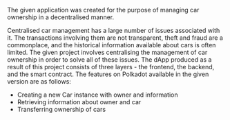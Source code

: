 The given application was created for the purpose of managing car ownership in a decentralised manner. 

Centralised car management has a large number of issues associated with it.
The transactions involving them are not transparent, theft and fraud are a commonplace, and the historical information available about cars is often limited.
The given project involves centralising the management of car ownership in order to solve all of these issues.
The dApp produced as a result of this project consists of three layers - the frontend, the backend, and the smart contract.
The features on Polkadot available in the given version are as follows:
  - Creating a new Car instance with owner and information
  - Retrieving information about owner and car
  - Transferring ownership of cars

